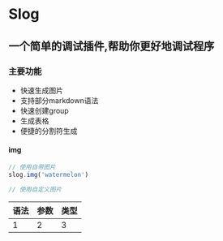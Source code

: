 # Slog

## 一个简单的调试插件,帮助你更好地调试程序

### 主要功能

- 快速生成图片
- 支持部分markdown语法
- 快速创建group
- 生成表格
- 便捷的分割符生成

#### img

```js
// 使用自带图片
slog.img('watermelon')

// 使用自定义图片
```
 
语法 | 参数 | 类型 
---- | ----| ----
1 | 2| 3 | 4 |